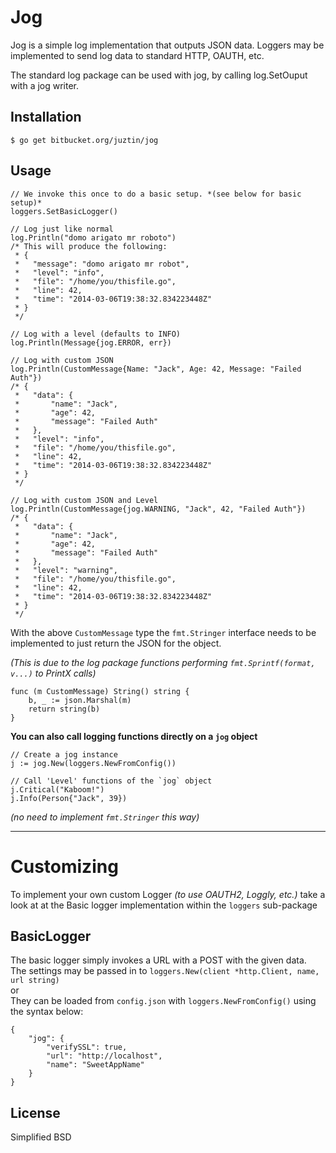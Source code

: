 Jog
===

Jog is a simple log implementation that outputs JSON data. Loggers may be implemented to send log data to standard HTTP, OAUTH, etc.  

The standard log package can be used with jog, by calling log.SetOuput with a jog writer. 

Installation
------------

```
$ go get bitbucket.org/juztin/jog
```

Usage
-----

    // We invoke this once to do a basic setup. *(see below for basic setup)*
    loggers.SetBasicLogger()

    // Log just like normal
    log.Println("domo arigato mr roboto")
    /* This will produce the following:
     * {
     *   "message": "domo arigato mr robot",
     *   "level": "info",
     *   "file": "/home/you/thisfile.go",
     *   "line": 42,
     *   "time": "2014-03-06T19:38:32.834223448Z"
     * }
     */
    
    // Log with a level (defaults to INFO)
    log.Println(Message{jog.ERROR, err})
    
    // Log with custom JSON
    log.Println(CustomMessage{Name: "Jack", Age: 42, Message: "Failed Auth"})
    /* {
     *   "data": {
     *       "name": "Jack",
     *       "age": 42,
     *       "message": "Failed Auth"
     *   },
     *   "level": "info",
     *   "file": "/home/you/thisfile.go",
     *   "line": 42,
     *   "time": "2014-03-06T19:38:32.834223448Z"
     * }
     */

    // Log with custom JSON and Level
    log.Println(CustomMessage{jog.WARNING, "Jack", 42, "Failed Auth"})
    /* {
     *   "data": {
     *       "name": "Jack",
     *       "age": 42,
     *       "message": "Failed Auth"
     *   },
     *   "level": "warning",
     *   "file": "/home/you/thisfile.go",
     *   "line": 42,
     *   "time": "2014-03-06T19:38:32.834223448Z"
     * }
     */
     
With the above `CustomMessage` type the `fmt.Stringer` interface needs to be implemented to just return the JSON for the object.  

*(This is due to the log package functions performing `fmt.Sprintf(format, v...)` to PrintX calls)*

    func (m CustomMessage) String() string {
        b, _ := json.Marshal(m)
        return string(b)
    }

**You can also call logging functions directly on a `jog` object**  

    // Create a jog instance
    j := jog.New(loggers.NewFromConfig())

    // Call 'Level' functions of the `jog` object
    j.Critical("Kaboom!")
    j.Info(Person{"Jack", 39})
*(no need to implement `fmt.Stringer` this way)*  


----


Customizing
===========
To implement your own custom Logger *(to use OAUTH2, Loggly, etc.)* take a look at at the Basic logger implementation within the `loggers` sub-package


BasicLogger
-----------
The basic logger simply invokes a URL with a POST with the given data.  
The settings may be passed in to `loggers.New(client *http.Client, name, url string)`  
  or  
They can be loaded from `config.json` with `loggers.NewFromConfig()` using the syntax below:  

    {
        "jog": {
            "verifySSL": true,
            "url": "http://localhost",
            "name": "SweetAppName"
        }
    }


License
-------

Simplified BSD
